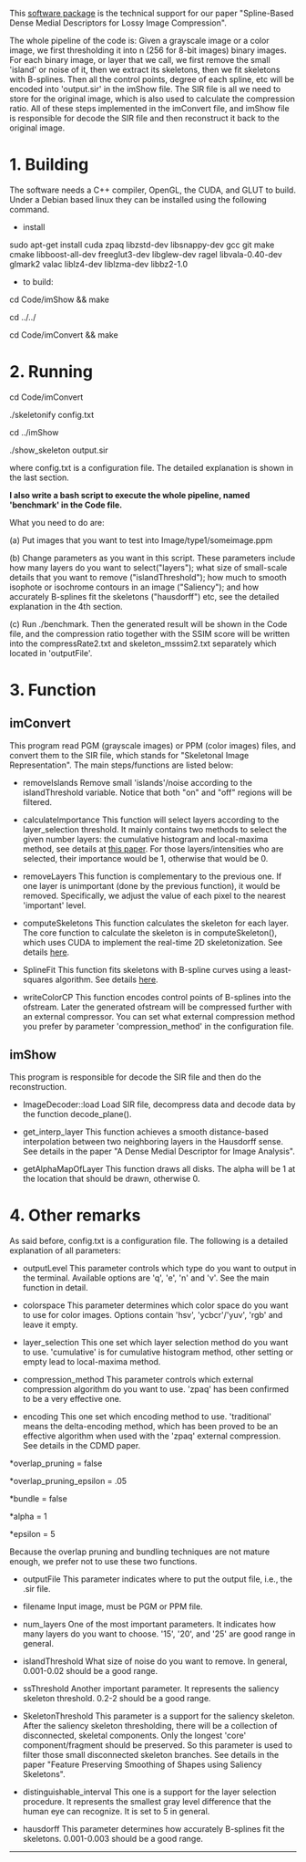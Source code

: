 This [software package](./SourceCode) is the technical support for our paper "Spline-Based Dense Medial Descriptors for Lossy Image
Compression". 

The whole pipeline of the code is: Given a grayscale image or a color image, we first thresholding it into n (256 for 8-bit images) binary images. For each binary image, or layer that we call, we first remove the small 'island' or noise of it, then we extract its skeletons, then we fit skeletons with B-splines. Then all the control points, degree of each spline, etc will be encoded into 'output.sir' in the imShow file. The SIR file is all we need to store for the original image, which is also used to calculate the compression ratio. All of these steps implemented in the imConvert file, and imShow file is responsible for decode the SIR file and then reconstruct it back to the original image.

# 1. Building


The software needs a C++ compiler, OpenGL, the CUDA, and GLUT to build. 
Under a Debian based linux they can be installed using the following command.

* install

sudo apt-get install cuda zpaq libzstd-dev libsnappy-dev gcc git make cmake libboost-all-dev freeglut3-dev libglew-dev ragel libvala-0.40-dev glmark2 valac liblz4-dev liblzma-dev libbz2-1.0

* to build:

cd Code/imShow && make

cd ../../

cd Code/imConvert && make


# 2. Running


cd Code/imConvert

./skeletonify config.txt

cd ../imShow

./show_skeleton output.sir 

where config.txt is a configuration file. The detailed explanation is shown in the last section.

**I also write a bash script to execute the whole pipeline, named 'benchmark' in the Code file.**

What you need to do are: 

(a) Put images that you want to test into Image/type1/someimage.ppm 

(b) Change parameters as you want in this script. These parameters include how many layers do you want to select("layers"); what size of small-scale details that you want to remove ("islandThreshold"); how much to smooth isophote or isochrome contours in an image ("Saliency"); and how accurately B-splines fit the skeletons ("hausdorff") etc, see the detailed explanation in the 4th section.

(c) Run ./benchmark. Then the generated result will be shown in the Code file, and the compression ratio together with the SSIM score will be written into the compressRate2.txt and skeleton_msssim2.txt separately which located in 'outputFile'.


# 3. Function


imConvert
---------

This program read PGM (grayscale images) or PPM (color images) files, and convert them to the SIR file, which stands for "Skeletonal Image Representation". The main steps/functions are listed below:

* removeIslands
Remove small 'islands'/noise according to the islandThreshold variable. Notice that both "on" and "off" regions will be filtered.

* calculateImportance
This function will select layers according to the layer_selection threshold. It mainly contains two methods to select the given number layers: the cumulative histogram and local-maxima method, see details at [this paper](https://jieying-wang.netlify.app/publication/example/example.pdf). For those layers/intensities who are selected, their importance would be 1, otherwise that would be 0.

* removeLayers
This function is complementary to the previous one. If one layer is unimportant (done by the previous function), it would be removed. Specifically, we adjust the value of each pixel to the nearest 'important' level.

* computeSkeletons
This function calculates the skeleton for each layer. The core function to calculate the skeleton is in computeSkeleton(), which uses CUDA to implement the real-time 2D skeletonization. See details [here](http://www.cs.rug.nl/svcg/Shapes/CUDASkel).

* SplineFit
This function fits skeletons with B-spline curves using a least-squares algorithm. See details [here](https://www.geometrictools.com/Documentation/BSplineCurveLeastSquaresFit.pdf).

* writeColorCP
This function encodes control points of B-splines into the ofstream. Later the generated ofstream will be compressed further with an external compressor. You can set what external compression method you prefer by parameter 'compression_method' in the configuration file.

imShow
---------

This program is responsible for decode the SIR file and then do the reconstruction.

* ImageDecoder::load
Load SIR file, decompress data and decode data by the function decode_plane().

* get_interp_layer
This function achieves a smooth distance-based interpolation between two neighboring layers in the Hausdorff sense. See details in the paper "A Dense Medial Descriptor for Image Analysis".

* getAlphaMapOfLayer
This function draws all disks. The alpha will be 1 at the location that should be drawn, otherwise 0. 

# 4. Other remarks


As said before, config.txt is a configuration file. The following is a detailed explanation of all parameters:

* outputLevel
This parameter controls which type do you want to output in the terminal. Available options are 'q', 'e', 'n' and 'v'. See the main function in detail.

* colorspace 
This parameter determines which color space do you want to use for color images. Options contain 'hsv', 'ycbcr'/'yuv', 'rgb' and leave it empty.

* layer_selection
This one set which layer selection method do you want to use. 'cumulative' is for cumulative histogram method, other setting or empty lead to local-maxima method. 

* compression_method
This parameter controls which external compression algorithm do you want to use. 'zpaq' has been confirmed to be a very effective one.
 
* encoding
This one set which encoding method to use. 'traditional' means the delta-encoding method, which has been proved to be an effective algorithm when used with the 'zpaq' external compression. See details in the CDMD paper.

*overlap_pruning = false

*overlap_pruning_epsilon = .05

*bundle = false

*alpha = 1

*epsilon = 5

Because the overlap pruning and bundling techniques are not mature enough, we prefer not to use these two functions.

* outputFile 
This parameter indicates where to put the output file, i.e., the .sir file.

* filename
Input image, must be PGM or PPM file.

* num_layers
One of the most important parameters. It indicates how many layers do you want to choose. '15', '20', and '25' are good range in general.

* islandThreshold
What size of noise do you want to remove. In general, 0.001-0.02 should be a good range.

* ssThreshold
Another important parameter. It represents the saliency skeleton threshold. 0.2-2 should be a good range.

* SkeletonThreshold 
This parameter is a support for the saliency skeleton. After the saliency skeleton thresholding, there will be a collection of disconnected, skeletal components. Only the longest 'core' component/fragment should be preserved. So this parameter is used to filter those small disconnected skeleton branches. See details in the paper "Feature Preserving Smoothing of Shapes using Saliency Skeletons".

* distinguishable_interval
This one is a support for the layer selection procedure. It represents the smallest gray level difference that the human eye can recognize. It is set to 5 in general.

* hausdorff
This parameter determines how accurately B-splines fit the skeletons. 0.001-0.003 should be a good range.
-------------
